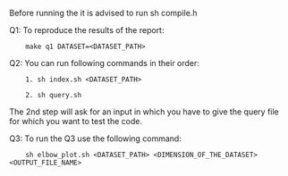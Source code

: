 Before running the it is advised to run
    sh compile.h

Q1: 
    To reproduce the results of the report:
        
        make q1 DATASET=<DATASET_PATH>

Q2:
    You can run following commands in their order:
        
        1. sh index.sh <DATASET_PATH>
        
        2. sh query.sh
        
     
   The 2nd step will ask for an input in which you have to give the query file for which you want to test the code.

Q3:
    To run the Q3 use the following command:
    
        sh elbow_plot.sh <DATASET_PATH> <DIMENSION_OF_THE_DATASET> <OUTPUT_FILE_NAME>
    
